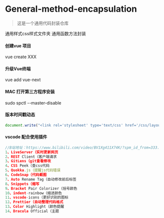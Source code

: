 # General-method-encapsulation

> 这是一个通用代码封装仓库

通用样式css样式文件夹
通用函数方法封装

#### 创建vue 项目
vue create XXX

#### 升级Vue终端
vue add vue-next

#### MAC 打开第三方程序安装
sudo spctl --master-disable

#### 版本时间戳动态
~~~js
document.write("<link rel='stylesheet' type='text/css' href='/css/layout.css?v="+new Date().getTime()+"'>");
~~~

#### vscode 配合使用插件
~~~js
//B站地址：https://www.bilibili.com/video/BV1Xg411X74K/?spm_id_from=333.788.recommend_more_video.7&vd_source=8b749e499334930bb8f03b6f409d8dbb
1、LiveServer（实时更新网页
2、REST Client（客户端请求
3、GitLens（git查看修改
4、CSS Peek（查css代码 
5、Quokka.js（提醒js代码错误
6、CodeSnap（代码截图
7、Auto Rename Tag（自动修改前后标签
8、Snippets（缩写
9、Bracket Pair Colorizer（括号颜色
10、indent-rainbow（缩进颜色
11、vscode-icons（更好识别的图标
12、Prettier（自动整理代码格式
13、Color Highlight（颜色提醒
14、Dracula Official（主题
~~~









